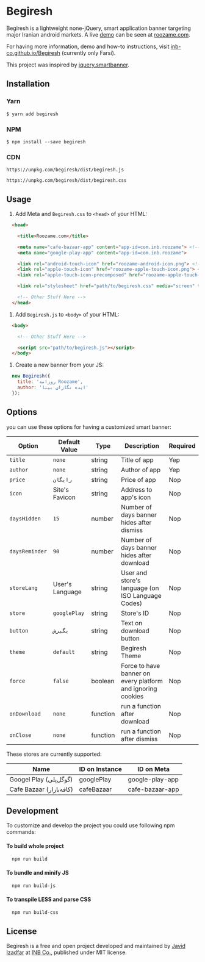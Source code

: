 # Begiresh

Begiresh is a lightweight none-jQuery,  smart application banner targeting major Iranian android markets. A live [demo](http://roozame.com/) can be seen at [roozame.com](http://roozame.com/).

For having more information, demo and how-to instructions, visit [inb-co.github.io/Begiresh](https://inb-co.github.io/Begiresh) (currently only Farsi).

This project was inspired by [jquery.smartbanner](https://github.com/jasny/jquery.smartbanner).

## Installation
### Yarn
`$ yarn add begiresh`

### NPM
`$ npm install --save begiresh`

### CDN
`https://unpkg.com/begiresh/dist/begiresh.js`

`https://unpkg.com/begiresh/dist/begiresh.css`


## Usage
1. Add Meta and `Begiresh.css` to `<head>` of your HTML:
```html
  <head>

    <title>Roozame.com</title>

    <meta name="cafe-bazaar-app" content="app-id=com.inb.roozame"> <!-- And/Or -->
    <meta name="google-play-app" content="app-id=com.inb.roozame">

    <link rel="android-touch-icon" href="roozame-android-icon.png"> <!-- And/Or -->
    <link rel="apple-touch-icon" href="roozame-apple-touch-icon.png"> <!-- And/Or -->
    <link rel="apple-touch-icon-precomposed" href="roozame-apple-touch-icon-precomposed.png">

    <link rel="stylesheet" href="path/to/begiresh.css" media="screen" title="Begiresh Smart Banner CSS">

    <!-- Other Stuff Here -->
  </head>
```

1. Add `Begiresh.js` to `<body>` of your HTML:
```html
  <body>

    <!-- Other Stuff Here -->

    <script src="path/to/begiresh.js"></script>
  </body>
```

1. Create a new banner from your JS:
```javascript
  new Begiresh({
    title: 'روزامه Roozame',
    author: 'ایده نگاران بینا'
  });
```

## Options
you can use these options for having a customized smart banner:

| Option | Default Value | Type | Description | Required |
| ------ | ------------- | ---- | ----------- | -------- |
| `title` | `none` | string | Title of app | Yep |
| `author` | `none` | string | Author of app | Yep |
| `price` | `رایگان` | string | Price of app | Nop |
| `icon` | Site's Favicon | string | Address to app's icon | Nop |
| `daysHidden` | `15` | number | Number of days banner hides after dismiss | Nop |
| `daysReminder` | `90` | number | Number of days banner hides after download | Nop |
| `storeLang` | User's Language | string | User and store's language (on ISO Language Codes) | Nop |
| `store` | `googlePlay` | string | Store's ID | Nop |
| `button` | `بگیرش` | string | Text on download button | Nop |
| `theme` | `default` | string | Begiresh Theme | Nop |
| `force` | `false` | boolean | Force to have banner on every platform and ignoring cookies | Nop |
| `onDownload` | `none` | function | run a function after download | Nop |
| `onClose` | `none` | function | run a function after dismiss | Nop |

These stores are currently supported:

|  Name  | ID on Instance | ID on Meta |
| ------ | ------ | ------ |
| Googel Play (گوگل‌پلی) | googlePlay | google-play-app |
| Cafe Bazaar (کافه‌بازار) | cafeBazaar | cafe-bazaar-app |

## Development
To customize and develop the project you could use following npm commands:

#### To build whole project
```bash
  npm run build
```

#### To bundle and minify JS
```bash
  npm run build-js
```

#### To transpile LESS and parse CSS
```bash
  npm run build-css
```

## License
Begiresh is a free and open project developed and maintained by [Javid Izadfar](https://github.com/Javid-Izadfar) at [INB Co.](http://inb-co.com), published under MIT license.
